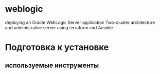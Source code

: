# weblogic

deploying an Oracle WebLogic Server application Two-cluster architecture and administrative server using terraform and Ansible

# Подготовка к установке

## используемые инструменты

